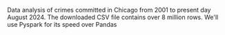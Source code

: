 
Data analysis of crimes committed in Chicago from 2001 to present day August 2024. The downloaded CSV file contains over 8 million rows. We'll use Pyspark for its speed over Pandas
